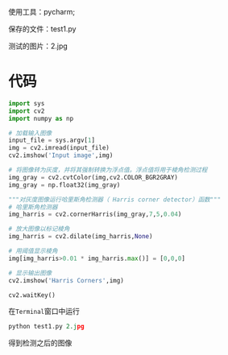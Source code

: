 使用工具：pycharm;

保存的文件：test1.py

测试的图片：2.jpg

# 代码
```python
import sys
import cv2
import numpy as np

# 加载输入图像
input_file = sys.argv[1]
img = cv2.imread(input_file)
cv2.imshow('Input image',img)

# 将图像转为灰度，并将其强制转换为浮点值。浮点值将用于棱角检测过程
img_gray = cv2.cvtColor(img,cv2.COLOR_BGR2GRAY)
img_gray = np.float32(img_gray)

"""对灰度图像运行哈里斯角检测器（ Harris corner detector）函数"""
# 哈里斯角检测器
img_harris = cv2.cornerHarris(img_gray,7,5,0.04)

# 放大图像以标记棱角
img_harris = cv2.dilate(img_harris,None)

# 用阈值显示棱角
img[img_harris>0.01 * img_harris.max()] = [0,0,0]

# 显示输出图像
cv2.imshow('Harris Corners',img)

cv2.waitKey()
```
在`Terminal`窗口中运行
```python
python test1.py 2.jpg
```
得到检测之后的图像
